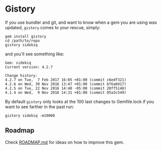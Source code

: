 # Gistory

If you use bundler and git, and want to know when a gem you are using was updated, `gistory` comes to your rescue, simply:

```shell
gem install gistory
cd /path/to/repo
gistory sidekiq
```

and you'll see something like:
```
Gem: sidekiq
Current version: 4.2.7

Change history:
4.2.7 on Tue,  7 Feb 2017 16:05 +01:00 (commit c6edf321)
4.2.6 on Wed, 30 Nov 2016 13:47 +01:00 (commit bf6a0d17)
4.2.5 on Tue, 22 Nov 2016 14:48 -05:00 (commit 20ff5148)
4.1.4 on Wed,  9 Nov 2016 14:31 +01:00 (commit 05a3c549)
```

By default `gistory` only looks at the 100 last changes to Gemfile.lock
if you want to see farther in the past run:

```shell
gistory sidekiq -m10000
```

## Roadmap

Check [ROADMAP.md](ROADMAP.md) for ideas on how to improve this gem.
